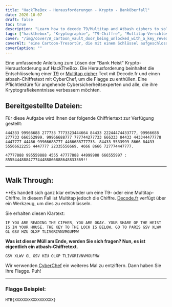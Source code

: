 ```yaml
---
title: "HackTheBox - Herausforderungen - Krypto - Banküberfall"
date: 2020-10-07
draft: false
toc: true
description: "Learn how to decode T9/Multitap and Atbash ciphers to solve the Bank Heist challenge on HackTheBox."
tags: ["hackthebox", "Kryptographie", "T9-Chiffre", "Multitap-Verschlüsselung", "atbash-Chiffre", "Cybersicherheit", "dekodieren", "Chiffretext", "challenge", "Flagge", "Cybersicherheit", "Hacken", "lernen", "Lehrgang", "Chiffrier-Entschlüsselung", "Rätsellösen", "Code-Knacken", "Kryptographie-Herausforderung", "Cybersicherheitsfähigkeiten", "Online-Lernen"]
cover: "/img/cover/A_cartoon_vault_door_being_unlocked_with_a_key_revealing.png"
coverAlt: "eine Cartoon-Tresortür, die mit einem Schlüssel aufgeschlossen wird und eine Schatztruhe freigibt, und das alles vor dem Hintergrund einer Pariser Stadtlandschaft bei Sonnenuntergang."
coverCaption: ""
---
```


Eine umfassende Anleitung zum Lösen der "Bank Heist" Krypto-Herausforderung auf HackTheBox. Die Herausforderung beinhaltet die Entschlüsselung einer [T9](https://simeononsecurity.ch/articles/introduction-to-t9-cipher/) or [Multitap cipher](https://simeononsecurity.ch/articles/introduction-to-t9-cipher/) Text mit Decode.fr und einen atbash-Chiffretext mit CyberChef, um die Flagge zu enthüllen. Eine Pflichtlektüre für angehende Cybersicherheitsexperten und alle, die ihre Kryptografiekenntnisse verbessern möchten.

## Bereitgestellte Dateien:

Für diese Aufgabe wird Ihnen der folgende Chiffriertext zur Verfügung gestellt:

```
444333 99966688 277733 7773323444664 84433 22244474433777, 99966688 277733 666552999. 99966688777 777744277733 666333 84433 443344477778 4447777 44466 99966688777 4466688777733. 84433 5533999 8666 84433 55566622255 4447777 22335556669. 4666 8666 727774447777.

47777888 995559888 4555 47777888 44999988 666555997 : 8555444888477744488866888648833369!!
```

______

## Walk Through:

**Es handelt sich ganz klar entweder um eine T9- oder eine Multitap-Chiffre.
In diesem Fall ist Multitap jedoch die Chiffre. [Decode.fr](https://www.dcode.fr/multitap-abc-cipher) verfügt über ein Werkzeug, um dies zu entschlüsseln.

Sie erhalten diesen Klartext:
```
IF YOU ARE READING THE CIPHER, YOU ARE OKAY. YOUR SHARE OF THE HEIST IS IN YOUR HOUSE. THE KEY TO THE LOCK IS BELOW, GO TO PARIS GSV XLWV GL GSV HZU OLXP TLIVGRIVNVMGUFMW
```

**Was ist dieser Müll am Ende, werden Sie sich fragen? Nun, es ist eigentlich ein atbash-Chiffretext.**

```
GSV XLWV GL GSV HZU OLXP TLIVGRIVNVMGUFMW
```


Wir verwenden [CyberChef](<https://gchq.github.io/CyberChef-#recipe=Atbash_Cipher()&input=R1NWIFhMV1YgR0wgR1NWIEhaVSBPTFhQIApUTElWR1JJVk5WTUdVRk1X>) ein weiteres Mal zu entziffern. Dann haben Sie Ihre Flagge. Puh!

______

### Flagge Beispiel:

```
HTB{XXXXXXXXXXXXXXXXX}
```
